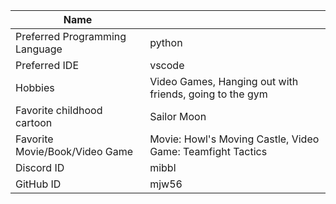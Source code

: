 | Name                           |                                                            |
|--------------------------------|------------------------------------------------------------|
| Preferred Programming Language | python                                                     |
| Preferred IDE                  | vscode                                                     |
| Hobbies                        | Video Games, Hanging out with friends, going to the gym    |
| Favorite childhood cartoon     | Sailor Moon                                                |
| Favorite Movie/Book/Video Game | Movie: Howl's Moving Castle, Video Game: Teamfight Tactics |
| Discord ID                     | mibbl                                                      |
| GitHub ID                      | mjw56                                                      |
